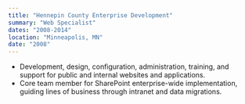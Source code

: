 ```yaml
---
title: "Hennepin County Enterprise Development"
summary: "Web Specialist"
dates: "2008-2014"
location: "Minneapolis, MN"
date: "2008"
---
```

- Development, design, configuration, administration, training, and support for public and internal websites and applications.
- Core team member for SharePoint enterprise-wide implementation, guiding lines of business through intranet and data migrations.